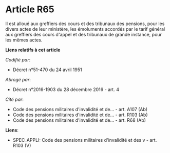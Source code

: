 # Article R65

Il est alloué aux greffiers des cours et des tribunaux des pensions, pour les divers actes de leur ministère, les émoluments
accordés par le tarif général aux greffiers des cours d'appel et des tribunaux de grande instance, pour les mêmes actes.

**Liens relatifs à cet article**

_Codifié par_:

  - Décret n°51-470 du 24 avril 1951

_Abrogé par_:

  - Décret n°2016-1903 du 28 décembre 2016 - art. 4

_Cité par_:

  - Code des pensions militaires d'invalidité et de... - art. A107 (Ab)
  - Code des pensions militaires d'invalidité et de... - art. R103 (Ab)
  - Code des pensions militaires d'invalidité et de... - art. R68 (Ab)

**Liens**:

  - SPEC_APPLI: Code des pensions militaires d'invalidité et des v - art. R103 (V)
